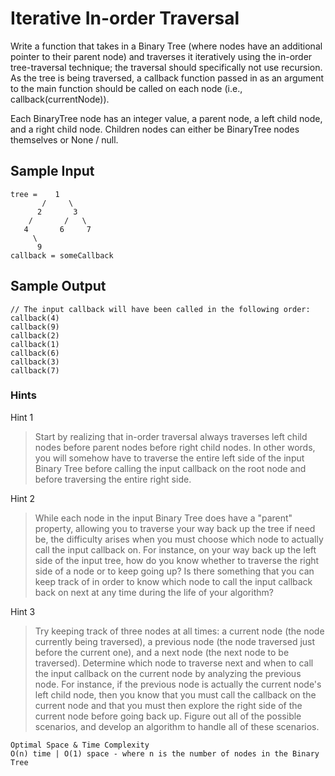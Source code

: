 # Iterative In-order Traversal

Write a function that takes in a Binary Tree (where nodes have an additional pointer to their parent node) and traverses it iteratively using the in-order tree-traversal technique; the traversal should specifically not use recursion. As the tree is being traversed, a callback function passed in as an argument to the main function should be called on each node (i.e., callback(currentNode)).

Each BinaryTree node has an integer value, a parent node, a left child node, and a right child node. Children nodes can either be BinaryTree nodes themselves or None / null.

## Sample Input 

``` 
tree =    1
       /     \
      2       3
    /       /   \
   4       6     7
     \
      9
callback = someCallback
```

## Sample Output

```
// The input callback will have been called in the following order:
callback(4)
callback(9)
callback(2)
callback(1)
callback(6)
callback(3)
callback(7)
```

### Hints

Hint 1
> Start by realizing that in-order traversal always traverses left child nodes before parent nodes before right child nodes. In other words, you will somehow have to traverse the entire left side of the input Binary Tree before calling the input callback on the root node and before traversing the entire right side.

Hint 2
> While each node in the input Binary Tree does have a "parent" property, allowing you to traverse your way back up the tree if need be, the difficulty arises when you must choose which node to actually call the input callback on. For instance, on your way back up the left side of the input tree, how do you know whether to traverse the right side of a node or to keep going up? Is there something that you can keep track of in order to know which node to call the input callback back on next at any time during the life of your algorithm?

Hint 3
> Try keeping track of three nodes at all times: a current node (the node currently being traversed), a previous node (the node traversed just before the current one), and a next node (the next node to be traversed). Determine which node to traverse next and when to call the input callback on the current node by analyzing the previous node. For instance, if the previous node is actually the current node's left child node, then you know that you must call the callback on the current node and that you must then explore the right side of the current node before going back up. Figure out all of the possible scenarios, and develop an algorithm to handle all of these scenarios.

```
Optimal Space & Time Complexity
O(n) time | O(1) space - where n is the number of nodes in the Binary Tree
```
